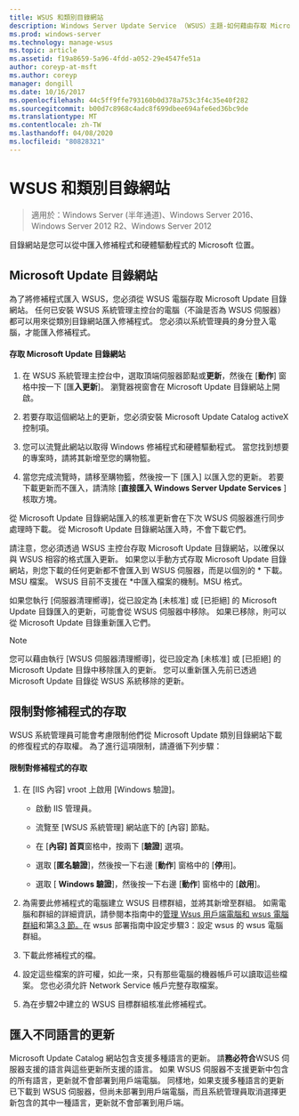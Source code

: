 ```yaml
---
title: WSUS 和類別目錄網站
description: Windows Server Update Service （WSUS）主題-如何藉由存取 Microsoft Update 目錄網站，將修補程式匯入 WSUS
ms.prod: windows-server
ms.technology: manage-wsus
ms.topic: article
ms.assetid: f19a8659-5a96-4fdd-a052-29e4547fe51a
author: coreyp-at-msft
ms.author: coreyp
manager: dongill
ms.date: 10/16/2017
ms.openlocfilehash: 44c5ff9ffe793160b0d378a753c3f4c35e40f282
ms.sourcegitcommit: b00d7c8968c4adc8f699dbee694afe6ed36bc9de
ms.translationtype: MT
ms.contentlocale: zh-TW
ms.lasthandoff: 04/08/2020
ms.locfileid: "80828321"
---
```

# <a name="wsus-and-the-catalog-site"></a>WSUS 和類別目錄網站

>適用於：Windows Server (半年通道)、Windows Server 2016、Windows Server 2012 R2、Windows Server 2012

目錄網站是您可以從中匯入修補程式和硬體驅動程式的 Microsoft 位置。

## <a name="the-microsoft-update-catalog-site"></a>Microsoft Update 目錄網站
為了將修補程式匯入 WSUS，您必須從 WSUS 電腦存取 Microsoft Update 目錄網站。 任何已安裝 WSUS 系統管理主控台的電腦（不論是否為 WSUS 伺服器）都可以用來從類別目錄網站匯入修補程式。 您必須以系統管理員的身分登入電腦，才能匯入修補程式。

#### <a name="to-access-the-microsoft-update-catalog-site"></a>存取 Microsoft Update 目錄網站

1.  在 WSUS 系統管理主控台中，選取頂端伺服器節點或**更新**，然後在 [**動作**] 窗格中按一下 [匯**入更新**]。 瀏覽器視窗會在 Microsoft Update 目錄網站上開啟。

2.  若要存取這個網站上的更新，您必須安裝 Microsoft Update Catalog activeX 控制項。

3.  您可以流覽此網站以取得 Windows 修補程式和硬體驅動程式。 當您找到想要的專案時，請將其新增至您的購物籃。

4.  當您完成流覽時，請移至購物籃，然後按一下 [匯入] 以匯入您的更新。 若要下載更新而不匯入，請清除 [**直接匯入 Windows Server Update Services** ] 核取方塊。

從 Microsoft Update 目錄網站匯入的核准更新會在下次 WSUS 伺服器進行同步處理時下載。 從 Microsoft Update 目錄網站匯入時，不會下載它們。

請注意，您必須透過 WSUS 主控台存取 Microsoft Update 目錄網站，以確保以與 WSUS 相容的格式匯入更新。 如果您以手動方式存取 Microsoft Update 目錄網站，則您下載的任何更新都不會匯入到 WSUS 伺服器，而是以個別的 * 下載。MSU 檔案。 WSUS 目前不支援在 \*中匯入檔案的機制。MSU 格式。

如果您執行 [伺服器清理嚮導]，從已設定為 [未核准] 或 [已拒絕] 的 Microsoft Update 目錄匯入的更新，可能會從 WSUS 伺服器中移除。 如果已移除，則可以從 Microsoft Update 目錄重新匯入它們。

> [!NOTE]
> 您可以藉由執行 [WSUS 伺服器清理嚮導]，從已設定為 [未核准] 或 [已拒絕] 的 Microsoft Update 目錄中移除匯入的更新。 您可以重新匯入先前已透過 Microsoft Update 目錄從 WSUS 系統移除的更新。

## <a name="restricting-access-to-hotfixes"></a>限制對修補程式的存取
WSUS 系統管理員可能會考慮限制他們從 Microsoft Update 類別目錄網站下載的修復程式的存取權。 為了進行這項限制，請遵循下列步驟：

#### <a name="to-restrict-access-to-hotfixes"></a>限制對修補程式的存取

1.  在 [IIS 內容] vroot 上啟用 [Windows 驗證]。

    -   啟動 IIS 管理員。

    -   流覽至 [WSUS 系統管理] 網站底下的 [內容] 節點。

    -   在 [**內容] 首頁**窗格中，按兩下 [**驗證**] 選項。

    -   選取 [**匿名驗證**]，然後按一下右邊 [**動作**] 窗格中的 [**停**用]。

    -   選取 [ **Windows 驗證**]，然後按一下右邊 [**動作**] 窗格中的 [**啟用**]。

2.  為需要此修補程式的電腦建立 WSUS 目標群組，並將其新增至群組。 如需電腦和群組的詳細資訊，請參閱本指南中的[管理 Wsus 用戶端電腦和 wsus 電腦群組](managing-wsus-client-computers-and-wsus-computer-groups.md)和第[3.3 節。](../deploy/2-configure-wsus.md#23-configure-wsus-computer-groups)在 wsus 部署指南中設定步驟3：設定 wsus 的 wsus 電腦群組。

3.  下載此修補程式的檔。

4.  設定這些檔案的許可權，如此一來，只有那些電腦的機器帳戶可以讀取這些檔案。 您也必須允許 Network Service 帳戶完整存取檔案。

5.  為在步驟2中建立的 WSUS 目標群組核准此修補程式。

## <a name="importing-updates-in-different-languages"></a>匯入不同語言的更新
Microsoft Update Catalog 網站包含支援多種語言的更新。 請**務必符合**WSUS 伺服器支援的語言與這些更新所支援的語言。 如果 WSUS 伺服器不支援更新中包含的所有語言，更新就不會部署到用戶端電腦。 同樣地，如果支援多種語言的更新已下載到 WSUS 伺服器，但尚未部署到用戶端電腦，而且系統管理員取消選擇更新包含的其中一種語言，更新就不會部署到用戶端。
